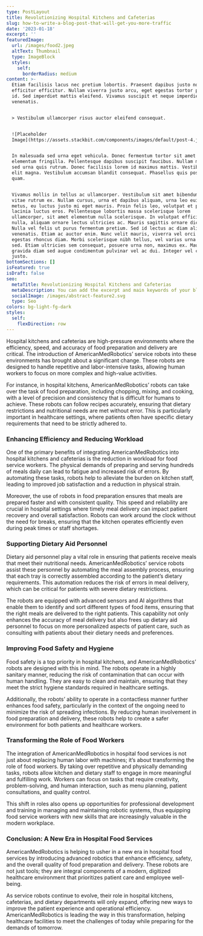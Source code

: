 ```yaml
---
type: PostLayout
title: Revolutionizing Hospital Kitchens and Cafeterias
slug: how-to-write-a-blog-post-that-will-get-you-more-traffic
date: '2023-01-18'
excerpt: ''
featuredImage:
  url: /images/food2.jpeg
  altText: Thumbnail
  type: ImageBlock
  styles:
    self:
      borderRadius: medium
content: >-
  Etiam facilisis lacus nec pretium lobortis. Praesent dapibus justo non
  efficitur efficitur. Nullam viverra justo arcu, eget egestas tortor pretium
  id. Sed imperdiet mattis eleifend. Vivamus suscipit et neque imperdiet
  venenatis.


  > Vestibulum ullamcorper risus auctor eleifend consequat.


  ![Placeholder
  Image](https://assets.stackbit.com/components/images/default/post-4.jpeg)


  In malesuada sed urna eget vehicula. Donec fermentum tortor sit amet nisl
  elementum fringilla. Pellentesque dapibus suscipit faucibus. Nullam malesuada
  sed urna quis rutrum. Donec facilisis lorem id maximus mattis. Vestibulum quis
  elit magna. Vestibulum accumsan blandit consequat. Phasellus quis posuere
  quam.


  Vivamus mollis in tellus ac ullamcorper. Vestibulum sit amet bibendum ipsum,
  vitae rutrum ex. Nullam cursus, urna et dapibus aliquam, urna leo euismod
  metus, eu luctus justo mi eget mauris. Proin felis leo, volutpat et purus in,
  lacinia luctus eros. Pellentesque lobortis massa scelerisque lorem
  ullamcorper, sit amet elementum nulla scelerisque. In volutpat efficitur
  nulla, aliquam ornare lectus ultricies ac. Mauris sagittis ornare dictum.
  Nulla vel felis ut purus fermentum pretium. Sed id lectus ac diam aliquet
  venenatis. Etiam ac auctor enim. Nunc velit mauris, viverra vel orci ut,
  egestas rhoncus diam. Morbi scelerisque nibh tellus, vel varius urna malesuada
  sed. Etiam ultricies sem consequat, posuere urna non, maximus ex. Mauris
  gravida diam sed augue condimentum pulvinar vel ac dui. Integer vel convallis
  justo.
bottomSections: []
isFeatured: true
isDraft: false
seo:
  metaTitle: Revolutionizing Hospital Kitchens and Cafeterias
  metaDescription: You can add the excerpt and main keywords of your blog post here.
  socialImage: /images/abstract-feature2.svg
  type: Seo
colors: bg-light-fg-dark
styles:
  self:
    flexDirection: row
---
```

Hospital kitchens and cafeterias are high-pressure environments where the efficiency, speed, and accuracy of food preparation and delivery are critical. The introduction of AmericanMedRobotics’ service robots into these environments has brought about a significant change. These robots are designed to handle repetitive and labor-intensive tasks, allowing human workers to focus on more complex and high-value activities.

For instance, in hospital kitchens, AmericanMedRobotics’ robots can take over the task of food preparation, including chopping, mixing, and cooking, with a level of precision and consistency that is difficult for humans to achieve. These robots can follow recipes accurately, ensuring that dietary restrictions and nutritional needs are met without error. This is particularly important in healthcare settings, where patients often have specific dietary requirements that need to be strictly adhered to.

### Enhancing Efficiency and Reducing Workload

One of the primary benefits of integrating AmericanMedRobotics into hospital kitchens and cafeterias is the reduction in workload for food service workers. The physical demands of preparing and serving hundreds of meals daily can lead to fatigue and increased risk of errors. By automating these tasks, robots help to alleviate the burden on kitchen staff, leading to improved job satisfaction and a reduction in physical strain.

Moreover, the use of robots in food preparation ensures that meals are prepared faster and with consistent quality. This speed and reliability are crucial in hospital settings where timely meal delivery can impact patient recovery and overall satisfaction. Robots can work around the clock without the need for breaks, ensuring that the kitchen operates efficiently even during peak times or staff shortages.

### Supporting Dietary Aid Personnel

Dietary aid personnel play a vital role in ensuring that patients receive meals that meet their nutritional needs. AmericanMedRobotics’ service robots assist these personnel by automating the meal assembly process, ensuring that each tray is correctly assembled according to the patient’s dietary requirements. This automation reduces the risk of errors in meal delivery, which can be critical for patients with severe dietary restrictions.

The robots are equipped with advanced sensors and AI algorithms that enable them to identify and sort different types of food items, ensuring that the right meals are delivered to the right patients. This capability not only enhances the accuracy of meal delivery but also frees up dietary aid personnel to focus on more personalized aspects of patient care, such as consulting with patients about their dietary needs and preferences.

### Improving Food Safety and Hygiene

Food safety is a top priority in hospital kitchens, and AmericanMedRobotics’ robots are designed with this in mind. The robots operate in a highly sanitary manner, reducing the risk of contamination that can occur with human handling. They are easy to clean and maintain, ensuring that they meet the strict hygiene standards required in healthcare settings.

Additionally, the robots’ ability to operate in a contactless manner further enhances food safety, particularly in the context of the ongoing need to minimize the risk of spreading infections. By reducing human involvement in food preparation and delivery, these robots help to create a safer environment for both patients and healthcare workers.

### Transforming the Role of Food Workers

The integration of AmericanMedRobotics in hospital food services is not just about replacing human labor with machines; it’s about transforming the role of food workers. By taking over repetitive and physically demanding tasks, robots allow kitchen and dietary staff to engage in more meaningful and fulfilling work. Workers can focus on tasks that require creativity, problem-solving, and human interaction, such as menu planning, patient consultations, and quality control.

This shift in roles also opens up opportunities for professional development and training in managing and maintaining robotic systems, thus equipping food service workers with new skills that are increasingly valuable in the modern workplace.

### Conclusion: A New Era in Hospital Food Services

AmericanMedRobotics is helping to usher in a new era in hospital food services by introducing advanced robotics that enhance efficiency, safety, and the overall quality of food preparation and delivery. These robots are not just tools; they are integral components of a modern, digitized healthcare environment that prioritizes patient care and employee well-being.

As service robots continue to evolve, their role in hospital kitchens, cafeterias, and dietary departments will only expand, offering new ways to improve the patient experience and operational efficiency. AmericanMedRobotics is leading the way in this transformation, helping healthcare facilities to meet the challenges of today while preparing for the demands of tomorrow.
